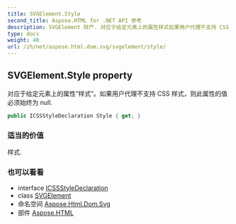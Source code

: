 ```yaml
---
title: SVGElement.Style
second_title: Aspose.HTML for .NET API 参考
description: SVGElement 财产. 对应于给定元素上的属性样式如果用户代理不支持 CSS 样式则此属性的值必须始终为 null.
type: docs
weight: 40
url: /zh/net/aspose.html.dom.svg/svgelement/style/
---
```

## SVGElement.Style property

对应于给定元素上的属性“样式”。如果用户代理不支持 CSS 样式，则此属性的值必须始终为 null.

```csharp
public ICSSStyleDeclaration Style { get; }
```

### 适当的价值

样式.

### 也可以看看

* interface [ICSSStyleDeclaration](../../../aspose.html.dom.css/icssstyledeclaration/)
* class [SVGElement](../)
* 命名空间 [Aspose.Html.Dom.Svg](../../svgelement/)
* 部件 [Aspose.HTML](../../../)


